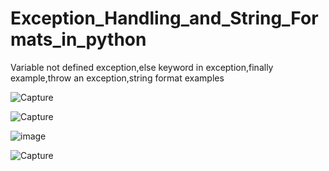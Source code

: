 # Exception_Handling_and_String_Formats_in_python
Variable not defined exception,else keyword in exception,finally example,throw an exception,string format examples


![Capture](https://user-images.githubusercontent.com/82764021/118807629-2e9cde80-b8c6-11eb-8c1d-d94e3049188d.PNG)



![Capture](https://user-images.githubusercontent.com/82764021/118807933-8a676780-b8c6-11eb-97cd-71dc61676df0.PNG)

![image](https://user-images.githubusercontent.com/82764021/118808287-fcd84780-b8c6-11eb-95d9-b9fad4dd632f.png)

![Capture](https://user-images.githubusercontent.com/82764021/118808455-2b562280-b8c7-11eb-9baf-f5f19ddf7aaf.PNG)

